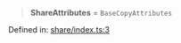 > **ShareAttributes** = `BaseCopyAttributes`

Defined in: [share/index.ts:3](https://github.com/rossrobino/components/blob/main/packages/drab/src/share/index.ts#L3)

